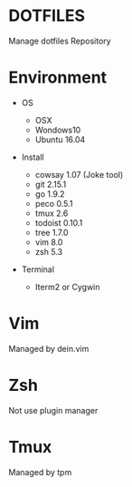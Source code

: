 # DOTFILES
Manage dotfiles Repository

# Environment
- OS
  - OSX
  - Wondows10
  - Ubuntu 16.04

- Install
  - cowsay 1.07 (Joke tool)
  - git 2.15.1
  - go 1.9.2
  - peco 0.5.1
  - tmux 2.6
  - todoist 0.10.1
  - tree 1.7.0
  - vim 8.0
  - zsh 5.3

- Terminal
  - Iterm2 or Cygwin

# Vim
Managed by dein.vim

# Zsh
Not use plugin manager

# Tmux
Managed by tpm
